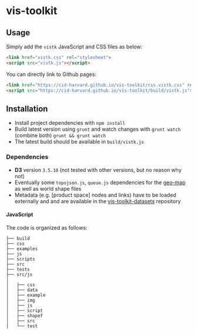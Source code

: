 # vis-toolkit

## Usage

Simply add the `vistk` JavaScript and CSS files as below:

```html
<link href="vistk.css" rel="stylesheet">
<script src="vistk.js"></script>
```

You can directly link to Github pages:

```html
<link href="https://cid-harvard.github.io/vis-toolkit/css.vistk.css" rel="stylesheet">
<script src="https://cid-harvard.github.io/vis-toolkit/build/vistk.js"></script>
```


## Installation

* Install project dependencies with `npm install`
* Build latest version using `grunt` and watch changes with `grunt watch` (combine both) `grunt && grunt watch`
* The latest build should be available in `build/vistk.js`

### Dependencies

* **D3** version `3.5.10` (not tested with other versions, but no reason why not)
* Eventually some `topojson.js`, `queue.js` dependencies for the [geo-map](http://cid-harvard.github.io/vis-toolkit/examples/geomap.html) as well as world shape files 
* Metadata (e.g. [product space] nodes and links) have to be loaded externally and and are available in the [vis-toolkit-datasets](https://github.com/cid-harvard/vis-toolkit-datasets/tree/gh-pages/data) repository

#### JavaScript

The code is organized as follows:

```
├── build
├── css
├── examples
├── js
├── scripts
├── src
├── tests
├── src/js
│   
│   ├── css
│   ├── data
│   ├── example
│   ├── img
│   ├── js
│   ├── script
│   ├── shapef
│   ├── src
│   └── test
```

